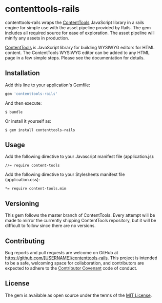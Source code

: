 # contenttools-rails

contenttools-rails wraps the [ContentTools](https://github.com/GetmeUK/ContentTools) JavaScript library in a rails engine for simple use with the asset pipeline provided by Rails. The gem includes all required source for ease of exploration. The asset pipeline will minify any assets in production.

[ContentTools](https://github.com/GetmeUK/ContentTools) is JavaScript library for building WYSIWYG editors for HTML content. The ContentTools WYSIWYG editor can be added to any HTML page in a few simple steps. Please see the documentation for details.

## Installation

Add this line to your application's Gemfile:

```ruby
gem 'contenttools-rails'
```

And then execute:

    $ bundle

Or install it yourself as:

    $ gem install contenttools-rails

## Usage

Add the following directive to your Javascript manifest file (application.js):

    //= require content-tools

Add the following directive to your Stylesheets manifest file (application.css):

    *= require content-tools.min

## Versioning

This gem follows the master branch of ContentTools. Every attempt will be made to mirror the currently shipping ContentTools repository, but it will be difficult to follow since there are no versions.

## Contributing

Bug reports and pull requests are welcome on GitHub at https://github.com/[USERNAME]/contenttools-rails. This project is intended to be a safe, welcoming space for collaboration, and contributors are expected to adhere to the [Contributor Covenant](http://contributor-covenant.org) code of conduct.


## License

The gem is available as open source under the terms of the [MIT License](http://opensource.org/licenses/MIT).
